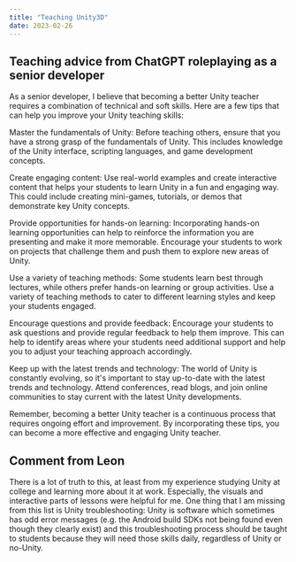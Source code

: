 ```yaml
---
title: "Teaching Unity3D"
date: 2023-02-26
---
```


## Teaching advice from ChatGPT roleplaying as a senior developer
As a senior developer, I believe that becoming a better Unity teacher requires a combination of technical and soft skills. Here are a few tips that can help you improve your Unity teaching skills:

Master the fundamentals of Unity: Before teaching others, ensure that you have a strong grasp of the fundamentals of Unity. This includes knowledge of the Unity interface, scripting languages, and game development concepts.

Create engaging content: Use real-world examples and create interactive content that helps your students to learn Unity in a fun and engaging way. This could include creating mini-games, tutorials, or demos that demonstrate key Unity concepts.

Provide opportunities for hands-on learning: Incorporating hands-on learning opportunities can help to reinforce the information you are presenting and make it more memorable. Encourage your students to work on projects that challenge them and push them to explore new areas of Unity.

Use a variety of teaching methods: Some students learn best through lectures, while others prefer hands-on learning or group activities. Use a variety of teaching methods to cater to different learning styles and keep your students engaged.

Encourage questions and provide feedback: Encourage your students to ask questions and provide regular feedback to help them improve. This can help to identify areas where your students need additional support and help you to adjust your teaching approach accordingly.

Keep up with the latest trends and technology: The world of Unity is constantly evolving, so it's important to stay up-to-date with the latest trends and technology. Attend conferences, read blogs, and join online communities to stay current with the latest Unity developments.

Remember, becoming a better Unity teacher is a continuous process that requires ongoing effort and improvement. By incorporating these tips, you can become a more effective and engaging Unity teacher.

## Comment from Leon
There is a lot of truth to this, at least from my experience studying Unity at college and learning more about it at work. Especially, the visuals and interactive parts of lessons were helpful for me. One thing that I am missing from this list is Unity troubleshooting: Unity is software which sometimes has odd error messages (e.g. the Android build SDKs not being found even though they clearly exist) and this troubleshooting process should be taught to students because they will need those skills daily, regardless of Unity or no-Unity.